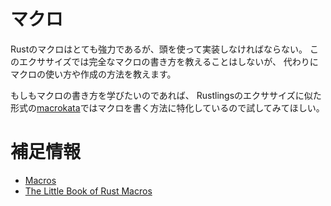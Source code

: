 # マクロ

Rustのマクロはとても強力であるが、頭を使って実装しなければならない。
このエクササイズでは完全なマクロの書き方を教えることはしないが、
代わりにマクロの使い方や作成の方法を教えます。

もしもマクロの書き方を学びたいのであれば、
Rustlingsのエクササイズに似た形式の[macrokata](https://github.com/tfpk/macrokata)ではマクロを書く方法に特化しているので試してみてほしい。

# 補足情報

- [Macros](https://doc.rust-jp.rs/book-ja/ch19-06-macros.html)
- [The Little Book of Rust Macros](https://veykril.github.io/tlborm/)
